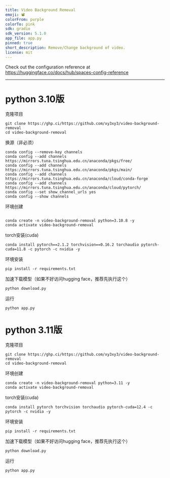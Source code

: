 ```yaml
---
title: Video Background Removal
emoji: 📽️
colorFrom: purple
colorTo: pink
sdk: gradio
sdk_version: 5.1.0
app_file: app.py
pinned: true
short_description: Remove/Change background of video.
license: mit
---
```


Check out the configuration reference at https://huggingface.co/docs/hub/spaces-config-reference

---

# python 3.10版

克隆项目
```shell
git clone https://ghp.ci/https://github.com/xy3xy3/video-background-removal
cd video-background-removal
```

换源（非必须）
```shell
conda config --remove-key channels
conda config --add channels https://mirrors.tuna.tsinghua.edu.cn/anaconda/pkgs/free/
conda config --add channels https://mirrors.tuna.tsinghua.edu.cn/anaconda/pkgs/main/
conda config --add channels https://mirrors.tuna.tsinghua.edu.cn/anaconda/cloud/conda-forge
conda config --add channels https://mirrors.tuna.tsinghua.edu.cn/anaconda/cloud/pytorch/
conda config --set show_channel_urls yes
conda config --show channels
```

环境创建
```shell

conda create -n video-background-removal python=3.10.8 -y
conda activate video-background-removal
```
torch安装(cuda)
```shell
conda install pytorch==2.1.2 torchvision==0.16.2 torchaudio pytorch-cuda=11.8 -c pytorch -c nvidia -y
```

环境安装
```shell
pip install -r requirements.txt
```

加速下载模型（如果不好访问hugging face，推荐先执行这个）
```shell
python download.py
```

运行
```shell
python app.py
```

# python 3.11版

克隆项目
```shell
git clone https://ghp.ci/https://github.com/xy3xy3/video-background-removal
cd video-background-removal
```

环境创建
```shell
conda create -n video-background-removal python=3.11 -y
conda activate video-background-removal
```
torch安装(cuda)
```shell
conda install pytorch torchvision torchaudio pytorch-cuda=12.4 -c pytorch -c nvidia -y
```

环境安装
```shell
pip install -r requirements.txt
```

加速下载模型（如果不好访问hugging face，推荐先执行这个）
```shell
python download.py
```

运行
```shell
python app.py
```